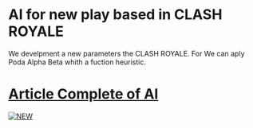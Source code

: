 # AI for new play based in CLASH ROYALE
We develpment a new parameters the CLASH ROYALE.
For We can aply Poda Alpha Beta whith a fuction heuristic.
# [Article Complete of AI](https://pruebacorreoescuelaingeduco-my.sharepoint.com/:b:/g/personal/yeferson_mesa-v_mail_escuelaing_edu_co/ERoqVZA0KJlKh2W0qvSxyqgBRe0TxRJKPRE-cNpgUHrXGw?e=uSL9LE "Article Complete of AI")

[![NEW](https://play-lh.googleusercontent.com/D_KblLmWmgxRo07tVpTVj1ysGhJuJ3n5Rv_FC6xO5h3E9Pwmv6v7x6kYWztqX9VsAklR "NEW")](https://play-lh.googleusercontent.com/D_KblLmWmgxRo07tVpTVj1ysGhJuJ3n5Rv_FC6xO5h3E9Pwmv6v7x6kYWztqX9VsAklR "NEW")
